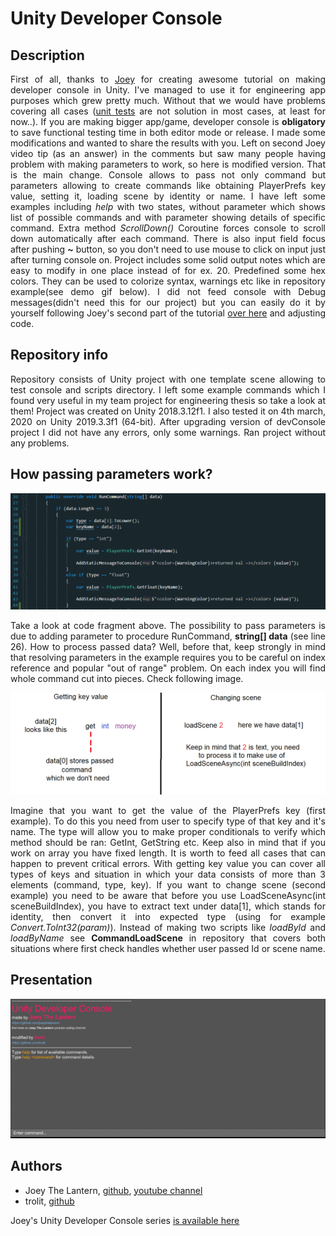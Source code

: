 # Unity Developer Console
 
## Description
<p align="justify">
 First of all, thanks to <a href="https://github.com/joeythelantern" target="_blank">Joey</a> for creating awesome tutorial on making developer console in Unity. I've managed to use it for engineering app purposes which grew pretty much. Without that we would have problems covering all cases (<a href="https://forum.unity.com/threads/is-anyone-using-unit-tests-in-real-projects.650536/">unit tests</a> are not solution in most cases, at least for now..). If you are making bigger app/game, developer console is <strong>obligatory</strong> to save functional testing time in both editor mode or release. I made some modifications and wanted to share the results with you. Left on second Joey video tip (as an answer) in the comments but saw many people having problem with making parameters to work, so here is modified version. That is the main change. Console allows to pass not only command but parameters allowing to create commands like obtaining PlayerPrefs key value, setting it, loading scene by identity or name. I have left some examples including <em>help</em> with two states, without parameter which shows list of possible commands and with parameter showing details of specific command. Extra method <em>ScrollDown()</em> Coroutine forces console to scroll down automatically after each command. There is also input field focus after pushing <strong>~</strong> button, so you don't need to use mouse to click on input just after turning console on. Project includes some solid output notes which are easy to modify in one place instead of for ex. 20. Predefined some hex colors. They can be used to colorize syntax, warnings etc like in repository example(see demo gif below). I did not feed console with Debug messages(didn't need this for our project) but you can easily do it by yourself following Joey's second part of the tutorial <a href="https://youtu.be/isURlDFyxe0?list=PLdSnLYEzOTtrlPwmaYkkPmRYMrVRDVeTI" target="_blank">over here</a> and adjusting code. 
</p>

## Repository info
<p align="justify">
Repository consists of Unity project with one template scene allowing to test console and scripts directory. I left some example commands which I found very useful in my team project for engineering thesis so take a look at them! Project was created on Unity 2018.3.12f1. I also tested it on 4th march, 2020 on Unity 2019.3.3f1 (64-bit). After upgrading version of devConsole project I did not have any errors, only some warnings. Ran project without any problems.
</p>

## How passing parameters work?

<p align="center">
<img src="https://github.com/trolit/unity-dev-console/blob/master/images/codeFrag.PNG" alt="Code fragment" width="780px"></img>
</p>

<p align="justify">
Take a look at code fragment above. The possibility to pass parameters is due to adding parameter to procedure RunCommand, <strong>string[] data</strong> (see line 26). How to process passed data? Well, before that, keep strongly in mind that resolving parameters in the example requires you to be careful on index reference and popular "out of range" problem. On each index you will find whole command cut into pieces. Check following image. 
</p>

<p align="center">
<img src="https://github.com/trolit/unity-dev-console/blob/master/images/examples.PNG" alt="Examples" width="780px"></img>
</p>

<p align="justify">
Imagine that you want to get the value of the PlayerPrefs key (first example). To do this you need from user to specify type of that key and it's name. The type will allow you to make proper conditionals to verify which method should be ran: GetInt, GetString etc. Keep also in mind that if you work on array you have fixed length. It is worth to feed all cases that can happen to prevent critical errors. With getting key value you can cover all types of keys and situation in which your data consists of more than 3 elements (command, type, key). If you want to change scene (second example) you need to be aware that before you use LoadSceneAsync(int sceneBuildIndex), you have to extract text under data[1], which stands for identity, then convert it into expected type (using for example <em>Convert.ToInt32(param)</em>). Instead of making two scripts like <em>loadById</em> and <em>loadByName</em> see <strong>CommandLoadScene</strong> in repository that covers both situations where first check handles whether user passed Id or scene name.   
</p>

## Presentation
<p align="center">
<img src="https://github.com/trolit/unity-dev-console/blob/master/images/ezgif.gif" alt="Gif generated from https://ezgif.com" width="780px"></img>
</p>

## Authors
- Joey The Lantern, <a href="https://github.com/joeythelantern" target="_blank">github</a>, <a href="https://www.youtube.com/channel/UCmG1UbEI0iFE1tAw2SyvvXg" target="_blank">youtube channel</a>
- trolit, <a href="https://trolit.github.io/">github</a>

Joey's Unity Developer Console series <a href="https://www.youtube.com/watch?v=ztG10Z00HKM&list=PLdSnLYEzOTtrlPwmaYkkPmRYMrVRDVeTI&index=1" target="_blank">is available here</a>

